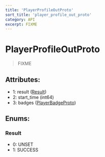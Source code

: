 ```yaml
---
title: 'PlayerProfileOutProto'
sort_title: 'player_profile_out_proto'
category: API
excerpt: FIXME
---
```


# PlayerProfileOutProto

> FIXME

## Attributes:

- 1: result ([Result](#result))
- 2: start_time (int64)
- 3: badges ([PlayerBadgeProto](../PlayerBadgeProto/)) 

## Enums:

### Result
- 0: UNSET
- 1: SUCCESS
